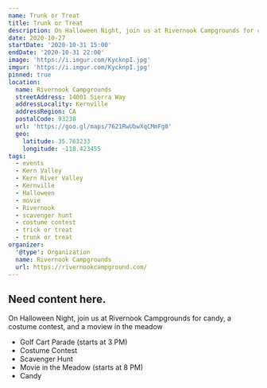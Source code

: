```yaml
---
name: Trunk or Treat
title: Trunk or Treat
description: On Halloween Night, join us at Rivernook Campgrounds for candy, a costume contest, and a moview in the meadow
date: 2020-10-27
startDate: '2020-10-31 15:00'
endDate: '2020-10-31 22:00'
image: 'https://i.imgur.com/KycknpI.jpg'
imgur: 'https://i.imgur.com/KycknpI.jpg'
pinned: true
location:
  name: Rivernook Campgrounds
  streetAddress: 14001 Sierra Way
  addressLocality: Kernville
  addressRegion: CA
  postalCode: 93238
  url: 'https://goo.gl/maps/7621RwUbwXqCMmFg8'
  geo:
    latitude: 35.763233
    longitude: -118.423455
tags:
  - events
  - Kern Valley
  - Kern River Valley
  - Kernville
  - Halloween
  - movie
  - Rivernook
  - scavenger hunt
  - costume contest
  - trick or treat
  - trunk or treat
organizer:
  '@type': Organization
  name: Rivernook Campgrounds
  url: https://rivernookcampground.com/
---
```

## Need content here.

On Halloween Night, join us at Rivernook Campgrounds for candy, a costume contest, and a moview in the meadow

- Golf Cart Parade (starts at 3 PM)
- Costume Contest
- Scavenger Hunt
- Movie in the Meadow (starts at 8 PM)
- Candy
